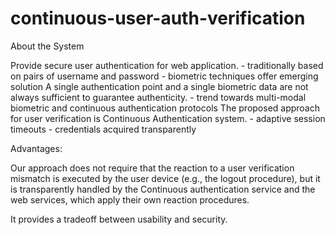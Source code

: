 # continuous-user-auth-verification

About the System

Provide secure user authentication for web application.
     - traditionally based on pairs of username and password 
     - biometric techniques offer emerging solution 
A single authentication point and a single biometric data are not always sufficient to guarantee authenticity.
     - trend towards multi-modal biometric and continuous authentication protocols 
The proposed approach for user verification is Continuous Authentication system. 
    - adaptive session timeouts 
    - credentials acquired transparently

Advantages:

Our approach does not require that the reaction to a user verification mismatch is executed by the user device (e.g., the logout procedure), 
but it is transparently handled by the Continuous authentication service and the web services, which apply their own reaction procedures.

It provides a tradeoff between usability and security.

